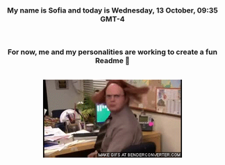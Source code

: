 


<div align="center">
<h3 >My name is Sofia and today is Wednesday, 13 October, 09:35 GMT-4</h3><br>
<h3 >For now, me and my personalities are working to create a fun Readme 👋
</h3><br>
<img src='img/dwight.gif' alt='working...'/>
</div>
